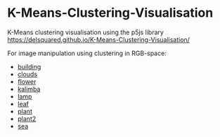 # K-Means-Clustering-Visualisation
K-Means clustering visualisation using the p5js library
https://delsquared.github.io/K-Means-Clustering-Visualisation/

For image manipulation using clustering in RGB-space:
- [building](https://delsquared.github.io/K-Means-Clustering-Visualisation/building.html)
- [clouds](https://delsquared.github.io/K-Means-Clustering-Visualisation/clouds.html)
- [flower](https://delsquared.github.io/K-Means-Clustering-Visualisation/flower.html)
- [kalimba](https://delsquared.github.io/K-Means-Clustering-Visualisation/kalimba.html)
- [lamp](https://delsquared.github.io/K-Means-Clustering-Visualisation/lamp.html)
- [leaf](https://delsquared.github.io/K-Means-Clustering-Visualisation/leaf.html)
- [plant](https://delsquared.github.io/K-Means-Clustering-Visualisation/plant.html)
- [plant2](https://delsquared.github.io/K-Means-Clustering-Visualisation/plant2.html)
- [sea](https://delsquared.github.io/K-Means-Clustering-Visualisation/sea.html)
